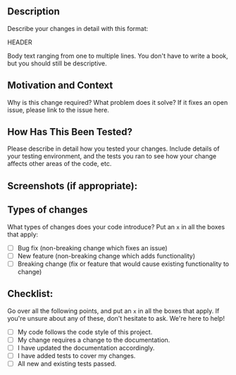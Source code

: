 <!--- Provide a general summary of your changes in the Title above -->

## Description
Describe your changes in detail with this format:

HEADER

Body text ranging from one to multiple lines.
You don't have to write a book, but you should still be descriptive.

## Motivation and Context
Why is this change required? What problem does it solve?
If it fixes an open issue, please link to the issue here.

## How Has This Been Tested?
Please describe in detail how you tested your changes.
Include details of your testing environment, and the tests you ran to
see how your change affects other areas of the code, etc.

## Screenshots (if appropriate):

## Types of changes
What types of changes does your code introduce? Put an `x` in all the boxes that apply:
- [ ] Bug fix (non-breaking change which fixes an issue)
- [ ] New feature (non-breaking change which adds functionality)
- [ ] Breaking change (fix or feature that would cause existing functionality to change)

## Checklist:
Go over all the following points, and put an `x` in all the boxes that apply.
If you're unsure about any of these, don't hesitate to ask. We're here to help!
- [ ] My code follows the code style of this project.
- [ ] My change requires a change to the documentation.
- [ ] I have updated the documentation accordingly.
- [ ] I have added tests to cover my changes.
- [ ] All new and existing tests passed.
